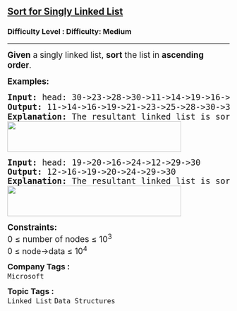 <h2><a href="https://www.geeksforgeeks.org/problems/insertion-sort-for-singly-linked-list/1">Sort for Singly Linked List</a></h2><h3>Difficulty Level : Difficulty: Medium</h3><hr><div class="problems_problem_content__Xm_eO"><p><span style="font-size: 14pt;"><strong data-start="322" data-end="331">Given</strong> a singly linked list, <strong data-start="354" data-end="362">sort</strong> the list in <strong data-start="375" data-end="394">ascending order</strong>.</span></p>
<p><span style="font-size: 14pt;"><strong>Examples:</strong></span></p>
<pre><span style="font-size: 14pt;"><strong>Input: </strong>head: 30-&gt;23-&gt;28-&gt;30-&gt;11-&gt;14-&gt;19-&gt;16-&gt;21-&gt;25 
<strong>Output: </strong>11-&gt;14-&gt;16-&gt;19-&gt;21-&gt;23-&gt;25-&gt;28-&gt;30-&gt;30<strong style="font-family: -apple-system, BlinkMacSystemFont, 'Segoe UI', Roboto, Oxygen, Ubuntu, Cantarell, 'Open Sans', 'Helvetica Neue', sans-serif;"> <br></strong></span><span style="font-size: 14pt;"><strong>Explanation: </strong>The resultant linked list is sorted.<br><img src="https://media.geeksforgeeks.org/img-practice/prod/addEditProblem/706394/Web/Other/blobid0_1722321362.png" width="394" height="69"><br></span></pre>
<pre><span style="font-size: 14pt;"><strong>Input: </strong>head: 19-&gt;20-&gt;16-&gt;24-&gt;12-&gt;29-&gt;30 
<strong>Output: </strong>12-&gt;16-&gt;19-&gt;20-&gt;24-&gt;29-&gt;30<br></span><span style="font-size: 14pt;"><strong>Explanation: </strong>The resultant linked list is sorted.<br><img src="https://media.geeksforgeeks.org/img-practice/prod/addEditProblem/706394/Web/Other/blobid1_1722321370.png" width="394" height="69"></span></pre>
<div><span style="font-size: 14pt;"><strong>Constraints:</strong></span></div>
<div><span style="font-size: 14pt;">0 ≤ number of nodes ≤ 10<sup>3</sup></span></div>
<div><span style="font-size: 14pt;"><span style="font-size: 18px;">0 ≤ node-&gt;data ≤ 10<sup>4</sup></span></span></div></div><p><span style=font-size:18px><strong>Company Tags : </strong><br><code>Microsoft</code>&nbsp;<br><p><span style=font-size:18px><strong>Topic Tags : </strong><br><code>Linked List</code>&nbsp;<code>Data Structures</code>&nbsp;